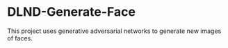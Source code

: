 # DLND-Generate-Face
This project uses generative adversarial networks to generate new images of faces.
